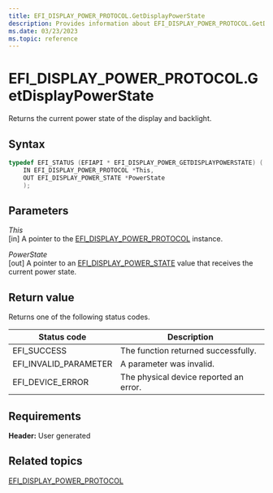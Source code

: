 ```yaml
---
title: EFI_DISPLAY_POWER_PROTOCOL.GetDisplayPowerState
description: Provides information about EFI_DISPLAY_POWER_PROTOCOL.GetDisplayPowerState.
ms.date: 03/23/2023
ms.topic: reference
---
```


# EFI_DISPLAY_POWER_PROTOCOL.GetDisplayPowerState

Returns the current power state of the display and backlight.

## Syntax

```cpp
typedef EFI_STATUS (EFIAPI * EFI_DISPLAY_POWER_GETDISPLAYPOWERSTATE) (
    IN EFI_DISPLAY_POWER_PROTOCOL *This,
    OUT EFI_DISPLAY_POWER_STATE *PowerState 
    );
```

## Parameters

*This*  
[in] A pointer to the [EFI_DISPLAY_POWER_PROTOCOL](efi-display-power-protocol.md) instance.

*PowerState*  
[out] A pointer to an [EFI_DISPLAY_POWER_STATE](efi-display-power-state.md) value that receives the current power state.

## Return value

Returns one of the following status codes.

| Status code | Description |
|--|--|
| EFI_SUCCESS | The function returned successfully. |
| EFI_INVALID_PARAMETER | A parameter was invalid. |
| EFI_DEVICE_ERROR | The physical device reported an error. |

## Requirements

**Header:** User generated

## Related topics

[EFI_DISPLAY_POWER_PROTOCOL](efi-display-power-protocol.md)  
